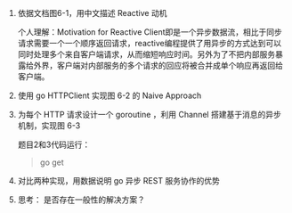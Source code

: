 1. 依据文档图6-1，用中文描述 Reactive 动机

    个人理解：Motivation for Reactive Client即是一个异步数据流，相比于同步请求需要一个一个顺序返回请求，reactive编程提供了用异步的方式达到可以同时处理多个来自客户端请求，从而缩短响应时间。另外为了不把内部服务暴露给外界，客户端对内部服务的多个请求的回应将被合并成单个响应再返回给客户端。

2. 使用 go HTTPClient 实现图 6-2 的 Naive Approach

3. 为每个 HTTP 请求设计一个 goroutine ，利用 Channel 搭建基于消息的异步机制，实现图 6-3

    题目2和3代码运行：
    > go get 


4. 对比两种实现，用数据说明 go 异步 REST 服务协作的优势
5. 思考： 是否存在一般性的解决方案？
<!-- q=apple

from=en

to=zh

appid=2015063000000001

salt=1435660288

平台分配的密钥: 12345678

生成sign：

>拼接字符串1

拼接appid=2015063000000001+q=apple+salt=1435660288+密钥=12345678

得到字符串1 =2015063000000001apple143566028812345678

>计算签名sign（对字符串1做md5加密，注意计算md5之前，串1必须为UTF-8编码）

sign=md5(2015063000000001apple143566028812345678)

sign=f89f9594663708c1605f3d736d01d2d4

完整请求为：

http://api.fanyi.baidu.com/api/trans/vip/translate?q=apple&from=en&to=zh&appid=2015063000000001&salt=1435660288&sign=f89f9594663708c1605f3d736d01d2d4 -->
